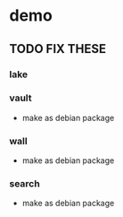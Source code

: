 # demo

## TODO FIX THESE

### lake

### vault

* make as debian package

### wall

* make as debian package

### search

* make as debian package


